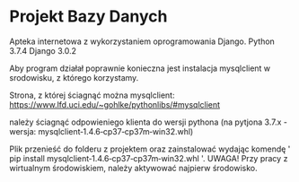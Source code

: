 # Projekt Bazy Danych

Apteka internetowa z wykorzystaniem oprogramowania Django.
Python 3.7.4
Django 3.0.2

Aby program działał poprawnie konieczna jest instalacja mysqlclient w srodowisku, z którego korzystamy.

Strona, z której ściagnąć można mysqlclient:
https://www.lfd.uci.edu/~gohlke/pythonlibs/#mysqlclient

należy ściagnąć odpowieniego klienta do wersji pythona (na pytjona 3.7.x - wersja: mysqlclient‑1.4.6‑cp37‑cp37m‑win32.whl)

Plik przenieść do folderu z projektem oraz zainstalować wydając komendę ' pip install mysqlclient‑1.4.6‑cp37‑cp37m‑win32.whl '. 
UWAGA! Przy pracy z wirtualnym środowiskiem, należy aktywować najpierw środowisko.
